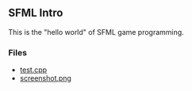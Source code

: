 ## SFML Intro 

This is the "hello world" of SFML game programming. 


### Files
- [test.cpp](test.cpp) 
- [screenshot.png](screenshot.PNG)
